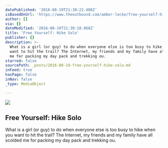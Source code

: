 ```yaml
---
datePublished: '2016-08-19T21:30:22.408Z'
isBasedOnUrl: 'https://www.theoutbound.com/amber-locke/free-yourself-hike-solo'
author: []
via: {}
dateModified: '2016-08-19T21:30:18.968Z'
title: 'Free Yourself: Hike Solo'
publisher: {}
description: >-
  What is a girl (or guy) to do when everyone else is too busy to hike when you
  want to hit the trail? The Internet, my friends and my family have all scolded
  me for packing my day pack and trekking ou.
starred: false
sourcePath: _posts/2016-08-19-free-yourself-hike-solo.md
inFeed: true
hasPage: false
inNav: false
_type: MediaObject

---
```

<article style=""><img src="https://images.theoutbound.com/uploads/1471121450735/a921byiro54k4j28/d2eb63780db7b52e1650a052c42aec07" /><h1>Free Yourself: Hike Solo</h1><p>What is a girl (or guy) to do when everyone else is too busy to hike when you want to hit the trail? The Internet, my friends and my family have all scolded me for packing my day pack and trekking ou.</p></article>